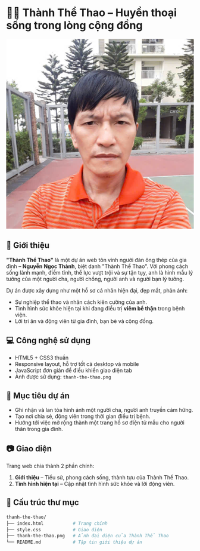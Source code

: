 # 🏃‍♂️ Thành Thể Thao – Huyền thoại sống trong lòng cộng đồng

![Thành Thể Thao](./thanh-the-thao.png)

## 📌 Giới thiệu

**"Thành Thể Thao"** là một dự án web tôn vinh người đàn ông thép của gia đình – **Nguyễn Ngọc Thành**, biệt danh "Thành Thể Thao". Với phong cách sống lành mạnh, điềm tĩnh, thể lực vượt trội và sự tận tụy, anh là hình mẫu lý tưởng của một người cha, người chồng, người anh và người bạn lý tưởng.

Dự án được xây dựng như một hồ sơ cá nhân hiện đại, đẹp mắt, phản ánh:
- Sự nghiệp thể thao và nhân cách kiên cường của anh.
- Tình hình sức khỏe hiện tại khi đang điều trị **viêm bể thận** trong bệnh viện.
- Lời tri ân và động viên từ gia đình, bạn bè và cộng đồng.

## 💻 Công nghệ sử dụng

- HTML5 + CSS3 thuần
- Responsive layout, hỗ trợ tốt cả desktop và mobile
- JavaScript đơn giản để điều khiển giao diện tab
- Ảnh được sử dụng: `thanh-the-thao.png`

## 🧠 Mục tiêu dự án

- Ghi nhận và lan tỏa hình ảnh một người cha, người anh truyền cảm hứng.
- Tạo nơi chia sẻ, động viên trong thời gian điều trị bệnh.
- Hướng tới việc mở rộng thành một trang hồ sơ điện tử mẫu cho người thân trong gia đình.

## 📷 Giao diện

Trang web chia thành 2 phần chính:

1. **Giới thiệu** – Tiểu sử, phong cách sống, thành tựu của Thành Thể Thao.
2. **Tình hình hiện tại** – Cập nhật tình hình sức khỏe và lời động viên.

## 📁 Cấu trúc thư mục

```bash
thanh-the-thao/
├── index.html           # Trang chính
├── style.css            # Giao diện
├── thanh-the-thao.png   # Ảnh đại diện của Thành Thể Thao
└── README.md            # Tập tin giới thiệu dự án
